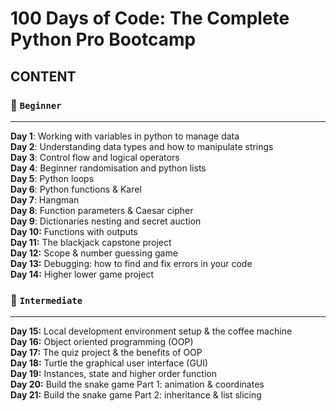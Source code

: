 
# 100 Days of Code: The Complete Python Pro Bootcamp
## CONTENT
### 🔺 `Beginner`
___
**Day 1**: Working with variables in python to manage data <br/>
**Day 2**: Understanding data types and how to manipulate strings <br/>
**Day 3**: Control flow and logical operators <br/>
**Day 4**: Beginner randomisation and python lists <br/>
**Day 5**: Python loops <br/>
**Day 6**: Python functions & Karel <br/>
**Day 7**: Hangman <br/>
**Day 8**: Function parameters & Caesar cipher <br/>
**Day 9**: Dictionaries nesting and secret auction <br/>
**Day 10:** Functions with outputs <br/>
**Day 11:** The blackjack capstone project <br/>
**Day 12:** Scope & number guessing game <br/>
**Day 13:** Debugging: how to find and fix errors in your code <br/>
**Day 14:** Higher lower game project <br/>

### 🔺 `Intermediate`
____
**Day 15:** Local development environment setup & the coffee machine <br/>
**Day 16:** Object oriented programming (OOP) <br/>
**Day 17:** The quiz project & the benefits of OOP <br/>
**Day 18:** Turtle the graphical user interface (GUI) <br/>
**Day 19:** Instances, state and higher order function <br/>
**Day 20:** Build the snake game Part 1: animation & coordinates <br/>
**Day 21:** Build the snake game Part 2: inheritance & list slicing <br/>

